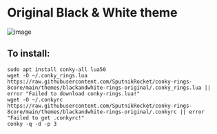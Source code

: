 # Original Black & White theme

![image](https://github.com/SputnikRocket/conky-rings-8core/assets/108942763/6637799a-890a-4431-bea0-9207a0751a5c)

## To install: 
```
sudo apt install conky-all lua50
wget -O ~/.conky_rings.lua https://raw.githubusercontent.com/SputnikRocket/conky-rings-8core/main/themes/blackandwhite-rings-original/.conky_rings.lua || error "Failed to download conky-rings.lua!"
wget -O ~/.conkyrc https://raw.githubusercontent.com/SputnikRocket/conky-rings-8core/main/themes/blackandwhite-rings-original/.conkyrc || error "Failed to get .conkyrc!"
conky -q -d -p 3
```
